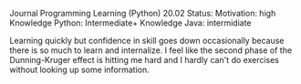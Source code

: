 Journal
Programming Learning (Python) 20.02 
Status:
Motivation: high
Knowledge Python: Intermediate+
Knowledge Java: intermidiate

Learning quickly but confidence in skill goes down occasionally because there is so much to learn and internalize.
I feel like the second phase of the Dunning-Kruger effect is hitting me hard and I hardly can't do exercises without looking up some information.
